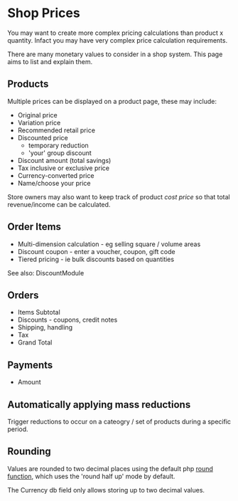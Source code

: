 # Shop Prices

You may want to create more complex pricing calculations than product x quantity.
Infact you may have very complex price calculation requirements.

There are many monetary values to consider in a shop system. This page aims
to list and explain them.

## Products

Multiple prices can be displayed on a product page, these may include:

 * Original price
 * Variation price
 * Recommended retail price
 * Discounted price
 	- temporary reduction
 	- 'your' group discount
 * Discount amount (total savings)
 * Tax inclusive or exclusive price
 * Currency-converted price
 * Name/choose your price

Store owners may also want to keep track of product _cost price_ so that
total revenue/income can be calculated.

## Order Items

 * Multi-dimension calculation - eg selling square / volume areas
 * Discount coupon - enter a voucher, coupon, gift code
 * Tiered pricing - ie bulk discounts based on quantities

See also: DiscountModule

## Orders
 
 * Items Subtotal
 * Discounts - coupons, credit notes
 * Shipping, handling
 * Tax
 * Grand Total
 
## Payments

 * Amount

## Automatically applying mass reductions

Trigger reductions to occur on a cateogry / set of products during a specific period.

## Rounding

Values are rounded to two decimal places using the default php [round function](http://php.net/manual/en/function.round.php),
which uses the 'round half up' mode by default.

The Currency db field only allows storing up to two decimal values.
